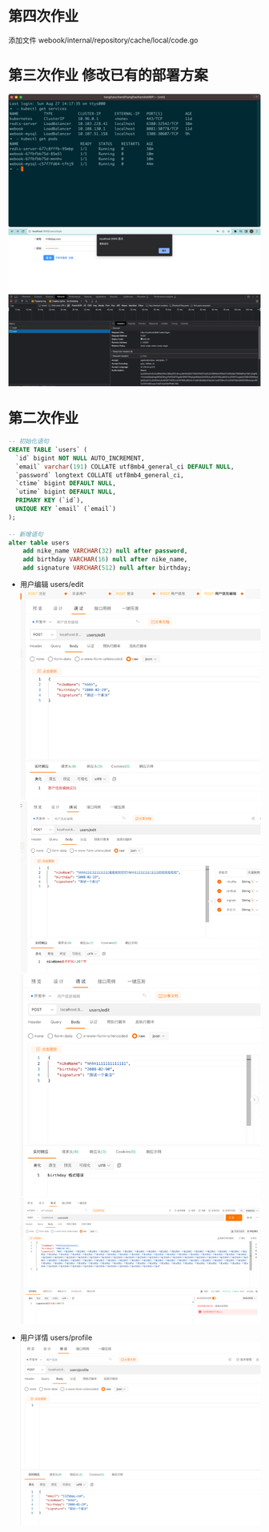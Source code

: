 # 第四次作业
添加文件 webook/internal/repository/cache/local/code.go

# 第三次作业 修改已有的部署方案
![img.png](picture/k8s详情.png)
![img.png](picture/k8s部署登录.png)


# 第二次作业
```sql
-- 初始化语句
CREATE TABLE `users` (
  `id` bigint NOT NULL AUTO_INCREMENT,
  `email` varchar(191) COLLATE utf8mb4_general_ci DEFAULT NULL,
  `password` longtext COLLATE utf8mb4_general_ci,
  `ctime` bigint DEFAULT NULL,
  `utime` bigint DEFAULT NULL,
  PRIMARY KEY (`id`),
  UNIQUE KEY `email` (`email`)
);

-- 新增语句
alter table users
    add nike_name VARCHAR(32) null after password,
    add birthday VARCHAR(16) null after nike_name,
    add signature VARCHAR(512) null after birthday;
```
- 用户编辑 users/edit
![编辑请求成功.png](picture/编辑请求成功.png)
![编辑昵称校验失败.png](picture/编辑昵称校验失败.png)
![编辑生日校验.png](picture/编辑生日校验.png)
![编辑个人简介校验.png](picture/编辑个人简介校验.png)

- 用户详情 users/profile
![用户详情.png](picture/用户详情.png)



